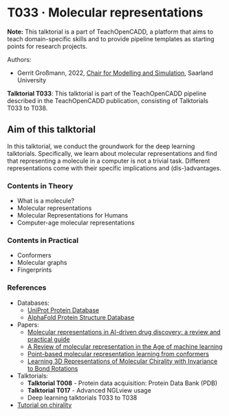 # T033 · Molecular representations

**Note:** This talktorial is a part of TeachOpenCADD, a platform that aims to teach domain-specific skills and to provide pipeline templates as starting points for research projects.

Authors:

- Gerrit Großmann, 2022, [Chair for Modelling and Simulation](https://mosi.uni-saarland.de/people/gerrit/), Saarland University


__Talktorial T033__: This talktorial is part of the TeachOpenCADD pipeline described in the TeachOpenCADD publication, consisting of Talktorials T033 to T038.


## Aim of this talktorial

In this talktorial, we conduct the groundwork for the deep learning talktorials.
Specifically, we learn about molecular representations and find that representing a molecule in a computer is not a trivial task. Different representations come with their specific implications and (dis-)advantages.


### Contents in Theory

* What is a molecule?
* Molecular representations
* Molecular Representations for Humans
* Computer-age molecular representations


### Contents in Practical

* Conformers
* Molecular graphs
* Fingerprints


### References

* Databases: 
  * [UniProt Protein Database](https://www.uniprot.org/)
  * [AlphaFold Protein Structure Database](https://alphafold.ebi.ac.uk/)
* Papers: 
  * [Molecular representations in AI-driven drug discovery: a review and practical guide](https://jcheminf.biomedcentral.com/articles/10.1186/s13321-020-00460-5#:~:text=Traditionally%2C%20molecules%20are%20represented%20as,of%20chemical%20structures%20in%20cheminformatics.)
  * [A Review of molecular representation in the Age of machine learning](https://wires.onlinelibrary.wiley.com/doi/full/10.1002/wcms.1603)
  * [Point-based molecular representation learning from conformers](https://openreview.net/pdf?id=pjePBJjlBby)
  * [Learning 3D Representations of Molecular Chirality with Invariance to Bond Rotations](https://openreview.net/pdf?id=hm2tNDdgaFK)
* Talktorials: 
  * **Talktorial T008** - Protein data acquisition: Protein Data Bank (PDB)
  * **Talktorial T017** - Advanced NGLview usage
  * Deep learning talktorials T033 to T038
* [Tutorial on chirality](https://chem.libretexts.org/Bookshelves/Organic_Chemistry/Map%3A_Organic_Chemistry_(Vollhardt_and_Schore)/05._Stereoisomers/5.1%3A_Chiral__Molecules)
